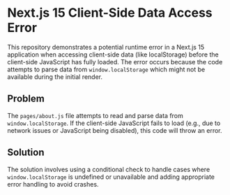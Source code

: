 # Next.js 15 Client-Side Data Access Error

This repository demonstrates a potential runtime error in a Next.js 15 application when accessing client-side data (like localStorage) before the client-side JavaScript has fully loaded.  The error occurs because the code attempts to parse data from `window.localStorage` which might not be available during the initial render.

## Problem

The `pages/about.js` file attempts to read and parse data from `window.localStorage`. If the client-side JavaScript fails to load (e.g., due to network issues or JavaScript being disabled), this code will throw an error.

## Solution

The solution involves using a conditional check to handle cases where `window.localStorage` is undefined or unavailable and adding appropriate error handling to avoid crashes.